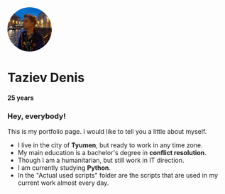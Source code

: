 <img alt="Photo" height="267" src="iamge.jpg" width="200" style="display: inline-block; border-radius: 100%; overflow: hidden;height: 100px; width: 100px"/>

# Taziev Denis
#### 25 years

### Hey, everybody!

This is my portfolio page. I would like to tell you a little about myself.

- I live in the city of **Tyumen**, but ready to work in any time zone.
- My main education is a bachelor's degree in **conflict resolution**.
- Though I am a humanitarian, but still work in IT direction.
- I am currently studying **Python**.
- In the "Actual used scripts" folder are the scripts that are used in my current work almost every day.
